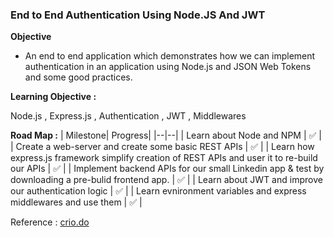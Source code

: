 ### End to End Authentication Using Node.JS And JWT 

**Objective**

- An end to end application which demonstrates how we can implement authentication in an application using Node.js and JSON Web Tokens and some good practices.

**Learning Objective :**

Node.js , Express.js , Authentication , JWT , Middlewares 

**Road Map :** 
| Milestone| Progress|
|--|--|
| Learn about Node and NPM  | ✅   |
| Create a web-server and create some basic REST APIs   | ✅  |
|  Learn how express.js framework simplify creation of REST APIs and user it to re-build our APIs   | ✅  |
|  Implement backend APIs for our small Linkedin app & test by downloading a pre-bulid frontend app.   | ✅  |
| Learn about JWT and improve our authentication logic  | ✅  |
| Learn evnironment variables and express middlewares and use them   | ✅  |


Reference : 
[crio.do](https://www.crio.do/projects/javascript-authentication-nodejs/)
